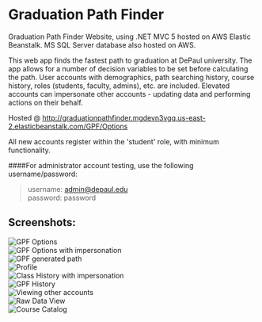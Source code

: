# Graduation Path Finder 
Graduation Path Finder Website, using .NET MVC 5 hosted on AWS Elastic Beanstalk.  MS SQL Server database also hosted on AWS.
  
This web app finds the fastest path to graduation at DePaul university.  The app allows for a number of decision variables to be set before calculating the path.  User accounts with demographics, path searching history, course history, roles (students, faculty, admins), etc. are included.  Elevated accounts can impersonate other accounts - updating data and performing actions on their behalf.  

Hosted @ http://graduationpathfinder.mgdevn3vgq.us-east-2.elasticbeanstalk.com/GPF/Options  

All new accounts register within the 'student' role, with minimum functionality.  

####For administrator account testing, use the following username/password:  
>username: admin@depaul.edu  
>password: password
  
## Screenshots:
  
![GPF Options](http://i.imgur.com/r1rvpPc.jpg)  
![GPF Options with impersonation](http://i.imgur.com/ZDEqhV1.jpg)  
![GPF generated path](http://i.imgur.com/S7LLU1w.jpg)  
![Profile](http://i.imgur.com/tiZZySs.jpg)  
![Class History with impersonation](http://i.imgur.com/uW0bAZ9.jpg)  
![GPF History](http://i.imgur.com/FHAmwIC.jpg)  
![Viewing other accounts](http://i.imgur.com/szOlgnI.jpg)  
![Raw Data View](http://i.imgur.com/tiZZySs.jpg)  
![Course Catalog](http://i.imgur.com/BRLoNUL.jpg)  
